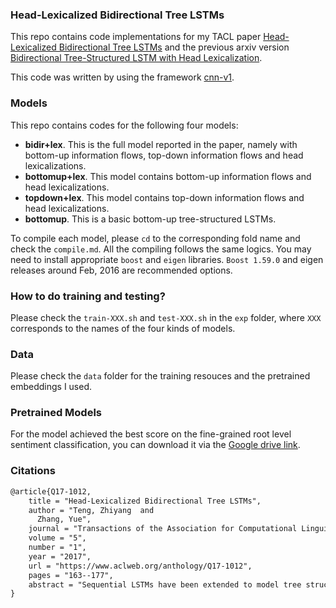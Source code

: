 ### Head-Lexicalized Bidirectional Tree LSTMs 
This repo contains code implementations for my TACL paper [Head-Lexicalized Bidirectional Tree LSTMs](https://www.aclweb.org/anthology/Q17-1012) and the previous arxiv version [Bidirectional Tree-Structured LSTM with Head Lexicalization](https://arxiv.org/abs/1611.06788).   

This code was written by using the framework [cnn-v1](!https://github.com/clab/cnn-v1). 

### Models
This repo contains codes for the following four models: 

+ **bidir+lex**. This is the full model reported in the paper, namely with bottom-up information flows, top-down information flows and head lexicalizations. 
+ **bottomup+lex**. This model contains bottom-up information flows and head lexicalizations. 
+ **topdown+lex**.  This model contains top-down information flows and head lexicalizations. 
+ **bottomup**.  This is a basic bottom-up tree-structured LSTMs. 

To compile each model, please ``cd`` to the corresponding fold name and check the ``compile.md``. All the compiling follows the same logics. You may need to install appropriate ``boost`` and ``eigen`` libraries. ``Boost 1.59.0`` and eigen releases around Feb, 2016 are recommended options. 

### How to do training and testing?

Please check the `train-XXX.sh` and `test-XXX.sh` in the `exp` folder, where `XXX` corresponds to the names of the four kinds of models. 

### Data

Please check the ``data`` folder for the training resouces and the pretrained embeddings I used. 

### Pretrained Models 

For the model achieved the best score on the fine-grained root level sentiment classification, you can download it via the [Google drive link](https://drive.google.com/open?id=1r2PfhyStghi2kr7eSmnN_zTXHWRzJy5r). 

### Citations 

```latex
@article{Q17-1012,
    title = "Head-Lexicalized Bidirectional Tree LSTMs",
    author = "Teng, Zhiyang  and
      Zhang, Yue",
    journal = "Transactions of the Association for Computational Linguistics",
    volume = "5",
    number = "1",
    year = "2017",
    url = "https://www.aclweb.org/anthology/Q17-1012",
    pages = "163--177",
    abstract = "Sequential LSTMs have been extended to model tree structures, giving competitive results for a number of tasks. Existing methods model constituent trees by bottom-up combinations of constituent nodes, making direct use of input word information only for leaf nodes. This is different from sequential LSTMs, which contain references to input words for each node. In this paper, we propose a method for automatic head-lexicalization for tree-structure LSTMs, propagating head words from leaf nodes to every constituent node. In addition, enabled by head lexicalization, we build a tree LSTM in the top-down direction, which corresponds to bidirectional sequential LSTMs in structure. Experiments show that both extensions give better representations of tree structures. Our final model gives the best results on the Stanford Sentiment Treebank and highly competitive results on the TREC question type classification task.",
}
```